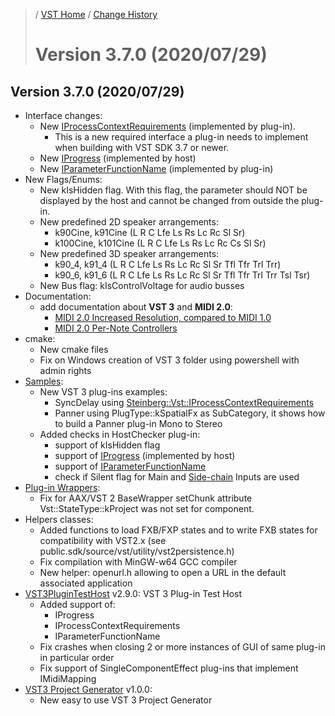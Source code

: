>/ [VST Home](../) / [Change History](./Index.md)
>
># Version 3.7.0 (2020/07/29)

## Version 3.7.0 (2020/07/29)

- Interface changes:
  - New [IProcessContextRequirements](../Technical+Documentation/Change+History/3.7.0/IProcessContextRequirements.md) (implemented by plug-in).
    - This is a new required interface a plug-in needs to implement when building with VST SDK 3.7 or newer.
  - New [IProgress](../Technical+Documentation/Change+History/3.7.0/IProgress.md) (implemented by host)
  - New [IParameterFunctionName](../Technical+Documentation/Change+History/3.7.0/IParameterFunctionName.md) (implemented by plug-in)
- New Flags/Enums:
  - New kIsHidden flag. With this flag, the parameter should NOT be displayed by the host and cannot be changed from outside the plug-in.
  - New predefined 2D speaker arrangements:
    - k90Cine, k91Cine (L R C Lfe Ls Rs Lc Rc Sl Sr)
    - k100Cine, k101Cine (L R C Lfe Ls Rs Lc Rc Cs Sl Sr)
  - New predefined 3D speaker arrangements:
    - k90_4, k91_4 (L R C Lfe Ls Rs Lc Rc Sl Sr Tfl Tfr Trl Trr)
    - k90_6, k91_6 (L R C Lfe Ls Rs Lc Rc Sl Sr Tfl Tfr Trl Trr Tsl Tsr)
  - New Bus flag: kIsControlVoltage for audio busses
- Documentation:
  - add documentation about **VST 3** and **MIDI 2.0**:
    - [MIDI 2.0 Increased Resolution, compared to MIDI 1.0](../Technical+Documentation/About+MIDI/Index.md)
    - [MIDI 2.0 Per-Note Controllers](../Technical+Documentation/About+MIDI/Index.md)
- cmake:
  - New cmake files
  - Fix on Windows creation of VST 3 folder using powershell with admin rights
- [Samples](../What+is+the+VST+3+SDK/Plug-in+Examples.md):
  - New VST 3 plug-ins examples:
    - SyncDelay using [Steinberg::Vst::IProcessContextRequirements](../Technical+Documentation/Change+History/3.7.0/IProcessContextRequirements.md)
    - Panner using PlugType::kSpatialFx as SubCategory, it shows how to build a Panner plug-in Mono to Stereo
  - Added checks in HostChecker plug-in:
    - support of kIsHidden flag
    - support of [IProgress](../Technical+Documentation/Change+History/3.7.0/IProgress.md) (implemented by host)
    - support of [IParameterFunctionName](../Technical+Documentation/Change+History/3.7.0/IParameterFunctionName.md)
    - check if Silent flag for Main and [Side-chain](../Technical+Documentation/Change+History/3.0.0/Multiple+Dynamic+IO.html#what-is-a-side-chain) Inputs are used
- [Plug-in Wrappers](../What+is+the+VST+3+SDK/Wrappers/Index.md):
  - Fix for AAX/VST 2 BaseWrapper setChunk attribute Vst::StateType::kProject was not set for component.
- Helpers classes:
  - Added functions to load FXB/FXP states and to write FXB states for compatibility with VST2.x (see public.sdk/source/vst/utility/vst2persistence.h)
  - Fix compilation with MinGW-w64 GCC compiler
  - New helper: openurl.h allowing to open a URL in the default associated application
- [VST3PluginTestHost](../What+is+the+VST+3+SDK/Plug-in+Test+Host.md) v2.9.0: VST 3 Plug-in Test Host
  - Added support of:
    - IProgress
    - IProcessContextRequirements
    - IParameterFunctionName
  - Fix crashes when closing 2 or more instances of GUI of same plug-in in particular order
  - Fix support of SingleComponentEffect plug-ins that implement IMidiMapping
- [VST3 Project Generator](../What+is+the+VST+3+SDK/Project+Generator.md) v1.0.0:
  - New easy to use VST 3 Project Generator
